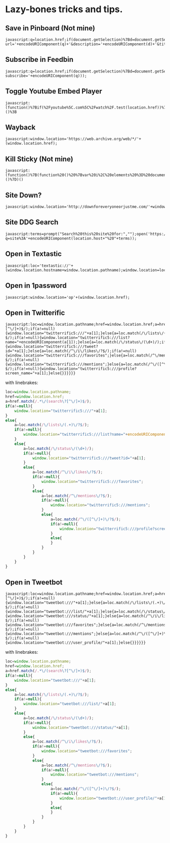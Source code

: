 
# Lazy-bones tricks and tips.

<!-- 
# RegEx

## Wiki links

    \[\[([^\|\]]*?\|)?([^\|\]]*?)\]\]

- `$1` matches the linked document (iff different than linked text)
- `$2` matches the link text and/or the linked document


# JavaScript
 -->
 
## Save in Pinboard (Not mine)

    javascript:q=location.href;if(document.getSelection)%7Bd=document.getSelection();%7Delse%7Bd='';%7D;p=document.title;void(open('https://pinboard.in/add?url='+encodeURIComponent(q)+'&description='+encodeURIComponent(d)+'&title='+encodeURIComponent(p),'Pinboard','toolbar=no,scrollbars=yes,width=750,height=700'));

## Subscribe in Feedbin

    javascript:q=location.href;if(document.getSelection)%7Bd=document.getSelection();%7Delse%7Bd='';%7D;p=document.title;void(open('https://feedbin.me/?subscribe='+encodeURIComponent(q)));

## Toggle Youtube Embed Player

    javascript:(function()%7Bif(%2Fyoutube%5C.com%5C%2Fwatch%2F.test(location.href))%7Bvar%20a%2Cb%3Dlocation.search.replace(%2F%5B%3F%26%5Dv%3D(%5B%5E%26%5D*)%2F%2Cfunction(s%2Cm)%7Ba%3Dm%3Breturn%20''%3B%7D).substr(1)%3Bif(a)location.href%3D'http%3A%2F%2Fwww.youtube.com%2Fembed%2F'%2Ba%2B'%3F'%2Bb%3B%7Delse%7Bvar%20m%3Dlocation.href.match(%2Fyoutube%5C.com%5C%2Fembed%5C%2F(%5B%5E%3F%5D*)%2F)%3Bif(m)location.href%3D'http%3A%2F%2Fwww.youtube.com%2Fwatch%3Fv%3D'%2Bm%5B1%5D%2Blocation.search.replace(%2F%5C%3F%2F%2C'%26')%3B%7D%7D)()%3B

## Wayback

    javascript:window.location='https://web.archive.org/web/*/'+(window.location.href);

## Kill Sticky (Not mine)

    javascript:(function()%7B(function%20()%20%7Bvar%20i%2C%20elements%20%3D%20document.querySelectorAll('body%20*')%3Bfor%20(i%20%3D%200%3B%20i%20%3C%20elements.length%3B%20i%2B%2B)%20%7Bif%20(getComputedStyle(elements%5Bi%5D).position%20%3D%3D%3D%20'fixed')%20%7Belements%5Bi%5D.parentNode.removeChild(elements%5Bi%5D)%3B%7D%7D%7D)()%7D)()

## Site Down?

    javascript:window.location='http://downforeveryoneorjustme.com/'+window.location.host

## Site DDG Search

    javascript:terms=prompt("Search%20this%20site%20for:","");open('https://duckduckgo.com/?q=site%3A'+encodeURIComponent(location.host+"%20"+terms));

## Open in Textastic

    javascript:loc='textastic://'+(window.location.hostname+window.location.pathname);window.location=loc;

## Open in 1password

    javascript:window.location='op'+(window.location.href);

## Open in Twitterific

    javascript:loc=window.location.pathname;href=window.location.href;a=href.match(/.*\/(search\?[^\/]+)$/);if(a!=null){window.location="twitterrific5:///"+a[1];}else{a=loc.match(/\/lists\/(.+)\/?$/);if(a!=null){window.location="twitterrific5:///list?name="+encodeURIComponent(a[1]);}else{a=loc.match(/\/status\/(\d+)/);if(a!=null){window.location="twitterrific5:///tweet?id="+a[1];}else{a=loc.match(/^\/i\/likes\/?$/);if(a!=null){window.location="twitterrific5:///favorites";}else{a=loc.match(/^\/mentions\/?$/);if(a!=null){window.location="twitterrific5:///mentions";}else{a=loc.match(/^\/([^\/]+)\/?$/);if(a!=null){window.location="twitterrific5:///profile?screen_name="+a[1];}else{}}}}}}

with linebrakes:

```js
loc=window.location.pathname;
href=window.location.href;
a=href.match(/.*\/(search\?[^\/]+)$/);
if(a!=null){
    window.location="twitterrific5:///"+a[1];
}
else{
    a=loc.match(/\/lists\/(.+)\/?$/);
    if(a!=null){
        window.location="twitterrific5:///list?name="+encodeURIComponent(a[1]);
    }
    else{
        a=loc.match(/\/status\/(\d+)/);
        if(a!=null){
            window.location="twitterrific5:///tweet?id="+a[1];
        }
        else{
            a=loc.match(/^\/i\/likes\/?$/);
            if(a!=null){
                window.location="twitterrific5:///favorites";
            }
            else{
                a=loc.match(/^\/mentions\/?$/);
                if(a!=null){
                    window.location="twitterrific5:///mentions";
                }
                else{
                    a=loc.match(/^\/([^\/]+)\/?$/);
                    if(a!=null){
                        window.location="twitterrific5:///profile?screen_name="+a[1];
                    }
                    else{
                    }
                }
            }
        }
    }
}
```


## Open in Tweetbot

    javascript:loc=window.location.pathname;href=window.location.href;a=href.match(/.*\/(search\?[^\/]+)$/);if(a!=null){window.location="tweetbot:///"+a[1];}else{a=loc.match(/\/lists\/(.+)\/?$/);if(a!=null){window.location="tweetbot:///list/"+a[1];}else{a=loc.match(/\/status\/(\d+)/);if(a!=null){window.location="tweetbot:///status/"+a[1];}else{a=loc.match(/^\/i\/likes\/?$/);if(a!=null){window.location="tweetbot:///favorites";}else{a=loc.match(/^\/mentions\/?$/);if(a!=null){window.location="tweetbot:///mentions";}else{a=loc.match(/^\/([^\/]+)\/?$/);if(a!=null){window.location="tweetbot:///user_profile/"+a[1];}else{}}}}}}

with linebrakes:

```js
loc=window.location.pathname;
href=window.location.href;
a=href.match(/.*\/(search\?[^\/]+)$/);
if(a!=null){
    window.location="tweetbot:///"+a[1];
}
else{
    a=loc.match(/\/lists\/(.+)\/?$/);
    if(a!=null){
        window.location="tweetbot:///list/"+a[1];
    }
    else{
        a=loc.match(/\/status\/(\d+)/);
        if(a!=null){
            window.location="tweetbot:///status/"+a[1];
        }
        else{
            a=loc.match(/^\/i\/likes\/?$/);
            if(a!=null){
                window.location="tweetbot:///favorites";
            }
            else{
                a=loc.match(/^\/mentions\/?$/);
                if(a!=null){
                    window.location="tweetbot:///mentions";
                }
                else{
                    a=loc.match(/^\/([^\/]+)\/?$/);
                    if(a!=null){
                        window.location="tweetbot:///user_profile/"+a[1];
                    }
                    else{
                    }
                }
            }
        }
    }
}
```


<!-- 

## Subscribe in Feedbin to Current Website

Modified from the Pinboard.in bookmarklet. Seemed better than hacking the Instapaper one, as this uses built-in JavaScript functions.

    javascript:q=location.href;if(document.getSelection)%7Bd=document.getSelection();%7Delse%7Bd='';%7D;p=document.title;void(open('https://feedbin.me/?subscribe='+encodeURIComponent(q)));



## Save for later via Pinboard

Utilizes an IFTTT.com recipe to collect items into a read-later service. I don't use this so much anymore now that I prefer saving items to Safari Reading list (and most third party Pinboard apps don't handle tagging well).

    javascript:q=location.href;p=document.title;void(t=open('https://pinboard.in/add?later=yes&noui=yes&jump=close&url='+encodeURIComponent(q)+'&tags=to_IFTTT_readLater&title='+encodeURIComponent(p),'Pinboard','toolbar=no,width=100,height=100'));t.blur();


## Pinboard w/ tag

Utilizes an IFTTT.com recipe to collect items into a read-later service. I don't use this so much anymore now that I prefer saving items to Safari Reading list or third party apps.

    javascript:q=location.href;p=document.title;void(t=open('https://pinboard.in/add?url='+encodeURIComponent(q)+'&tags=YOURTAG&title='+encodeURIComponent(p),'Pinboard','toolbar=no,width=700,height=500'));t.blur();


## Search Site in DuckDuckGo


    javascript:terms=prompt("Search this site for:","");open('https://duckduckgo.com/?q=site%3A'+encodeURIComponent(location.host+" "+terms));


## Feedbin

Subscribe

    javascript:q=location.href;if(document.getSelection)%7Bd=document.getSelection();%7Delse%7Bd='';%7D;p=document.title;void(open('https://feedbin.me/?subscribe='+encodeURIComponent(q)));
    

### [Feedbin Actions](https://feedbin.com/settings/actions)

Pin on [Pinboard.in](pinboard.in)

    https://pinboard.in/add?url=${url}&title=${title}&description=from%20${source}

Pin w/ read later tag

    https://pinboard.in/add?later=yes&noui=yes&jump=close&url=${url}&title=${title}&description=from ${source}&jump=close&tags=to_IFTTT_readLater

Pin w/ static_tag

    https://pinboard.in/add?url=${url}&title=${title}&description=from%20${source}&tags=static_tag

## Pinboard

General:

    javascript:q=location.href;if(document.getSelection)%7Bd=document.getSelection();%7Delse%7Bd='';%7D;p=document.title;void(open('https://pinboard.in/add?url='+encodeURIComponent(q)+'&description='+encodeURIComponent(d)+'&title='+encodeURIComponent(p),'Pinboard','toolbar=no,scrollbars=yes,width=750,height=700'));



## Open In

### Twitterific

```javascript
javascript:
loc=window.location.pathname;
href=window.location.href;
a=href.match(/.*\/(search\?[^\/]+)$/);
if(a!=null){
    window.location="twitterrific5:///"+a[1];
}else{
    a=loc.match(/\/lists\/(.+)\/?$/);
    if(a!=null){
        window.location="twitterrific5:///list?name="+encodeURIComponent(a[1]);
    }else{
        a=loc.match(/\/status\/(\d+)/);
        if(a!=null){
            window.location="twitterrific5:///tweet?id="+a[1];
        }else{
            a=loc.match(/^\/i\/likes\/?$/);
            if(a!=null){
                window.location="twitterrific5:///favorites";
            }else{
                a=loc.match(/^\/mentions\/?$/);
                if(a!=null){
                    window.location="twitterrific5:///mentions";
                }else{
                    a=loc.match(/^\/([^\/]+)\/?$/);
                    if(a!=null){
                        window.location="twitterrific5:///profile?screen_name="+a[1];
                    }else{
                    }
                }
            }
        }
    }
}
```

### Tweetbot

```javascript
javascript:
loc=window.location.pathname;
href=window.location.href;
a=href.match(/.*\/(search\?[^\/]+)$/);
if(a!=null){
    window.location="tweetbot:///"+a[1];
}else{
    a=loc.match(/\/lists\/(.+)\/?$/);
    if(a!=null){
        window.location="tweetbot:///list/"+a[1];
    }else{
        a=loc.match(/\/status\/(\d+)/);
        if(a!=null){
            window.location="tweetbot:///status/"+a[1];
        }else{
            a=loc.match(/^\/i\/likes\/?$/);
            if(a!=null){
                window.location="tweetbot:///favorites";
            }else{
                a=loc.match(/^\/mentions\/?$/);
                if(a!=null){
                    window.location="tweetbot:///mentions";
                }else{
                    a=loc.match(/^\/([^\/]+)\/?$/);
                    if(a!=null){
                        window.location="tweetbot:///user_profile/"+a[1];
                    }else{
                    }
                }
            }
        }
    }
}
```





 -->